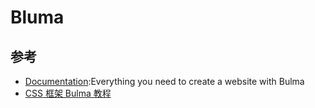 # Bluma


##  参考

* [Documentation](https://bulma.io/documentation/overview/start/):Everything you need to create a website with Bulma
* [CSS 框架 Bulma 教程](http://www.ruanyifeng.com/blog/2017/10/bulma.html)